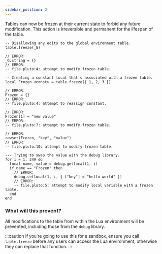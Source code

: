 ```yaml
---
sidebar_position: 2
---
```

Tables can now be frozen at their current state to forbid any future modification. This action is irreversible and permanent for the lifespan of the table.

```pluto showLineNumbers title="Example Code 1"
-- Disallowing any edits to the global environment table.
table.freeze(_G)

// ERROR:
_G.string = {}
// ERROR:
-- file.pluto:4: attempt to modify frozen table.
```
```pluto showLineNumbers title="Example Code 2"
-- Creating a constant local that's associated with a frozen table.
local Frozen <const> = table.freeze({ 1, 2, 3 })

// ERROR:
Frozen = {}
// ERROR:
-- file.pluto:4: attempt to reassign constant.

// ERROR:
Frozen[1] = "new value"
// ERROR:
-- file.pluto:7: attempt to modify frozen table.

// ERROR:
rawset(Frozen, "key", "value")
// ERROR:
-- file.pluto:10: attempt to modify frozen table.
```
```pluto showLineNumbers title="Example Code 3"
--- Trying to swap the value with the debug library.
for i = 1, 249 do
  local name, value = debug.getlocal(1, i)
  if name == "Frozen" then
    // ERROR:
    debug.setlocal(1, i, { ["key"] = "hello world" })
    // ERROR:
    -- file.pluto:5: attempt to modify local variable with a frozen table.
  end
end
```
### What will this prevent?
All modifications to the table from within the Lua environment will be prevented, including those from the `debug` library.

:::caution
If you're going to use this for a sandbox, ensure you call `table.freeze` before any users can access the Lua environment, otherwise they can replace that function.
:::
